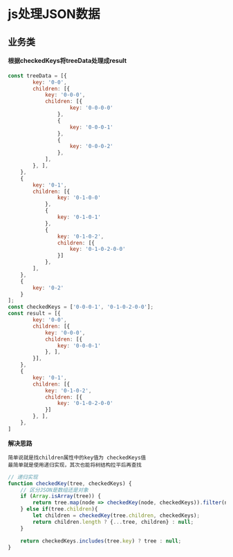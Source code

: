 <!--
 * @Description: 面试或工作业务中遇到的各种JSON数据处理需求
 * @Date: 2019-08-09 09:57:53
 * @LastEditors: phoebus
 * @LastEditTime: 2019-08-09 10:17:27
 -->
# js处理JSON数据

## 业务类

#### 根据checkedKeys将treeData处理成result

``` js
const treeData = [{
        key: '0-0',
        children: [{
            key: '0-0-0',
            children: [{
                    key: '0-0-0-0'
                },
                {
                    key: '0-0-0-1'
                },
                {
                    key: '0-0-0-2'
                },
            ],
        }, ],
    },
    {
        key: '0-1',
        children: [{
                key: '0-1-0-0'
            },
            {
                key: '0-1-0-1'
            },
            {
                key: '0-1-0-2',
                children: [{
                    key: '0-1-0-2-0-0'
                }]
            },
        ],
    },
    {
        key: '0-2'
    }
];
const checkedKeys = ['0-0-0-1', '0-1-0-2-0-0'];
const result = [{
        key: '0-0',
        children: [{
            key: '0-0-0',
            children: [{
                key: '0-0-0-1'
            }, ],
        }],
    },
    {
        key: '0-1',
        children: [{
            key: '0-1-0-2',
            children: [{
                key: '0-1-0-2-0-0'
            }]
        }, ],
    },
]
```

**解决思路**

	简单说就是找children属性中的key值为 checkedKeys值
	最简单就是使用递归实现，其次也能将树结构拉平后再查找

``` js
// 递归实现
function checkedKey(tree, checkedKeys) {
	// 区分JSON是数组还是对象
	if (Array.isArray(tree)) {
		return tree.map(node => checkedKey(node, checkedKeys)).filter(node => !!node);
	} else if(tree.children){
		let children = checkedKey(tree.children, checkedKeys);
		return children.length ? {...tree, children} : null;
	}

	return checkedKeys.includes(tree.key) ? tree : null;
}
```


